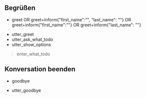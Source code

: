 ## Begrüßen
* greet OR greet+inform{"first_name":"", "last_name": ""} OR  greet+inform{"first_name":""} OR greet+inform{"last_name": ""}
 - utter_greet
 - utter_ask_what_todo
 - utter_show_options
> enter_what_todo

## Konversation beenden
* goodbye
 - utter_goodbye
 


